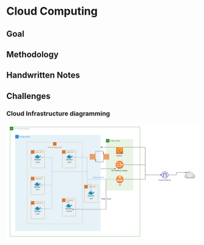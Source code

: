 # Cloud Computing 

##  Goal 

## Methodology 

## Handwritten Notes 

## Challenges 

### Cloud Infrastructure diagramming

<p align="center">
    <img style = "width:750px" src="imgs/diagrams/aws_structure final.png">
</p>


